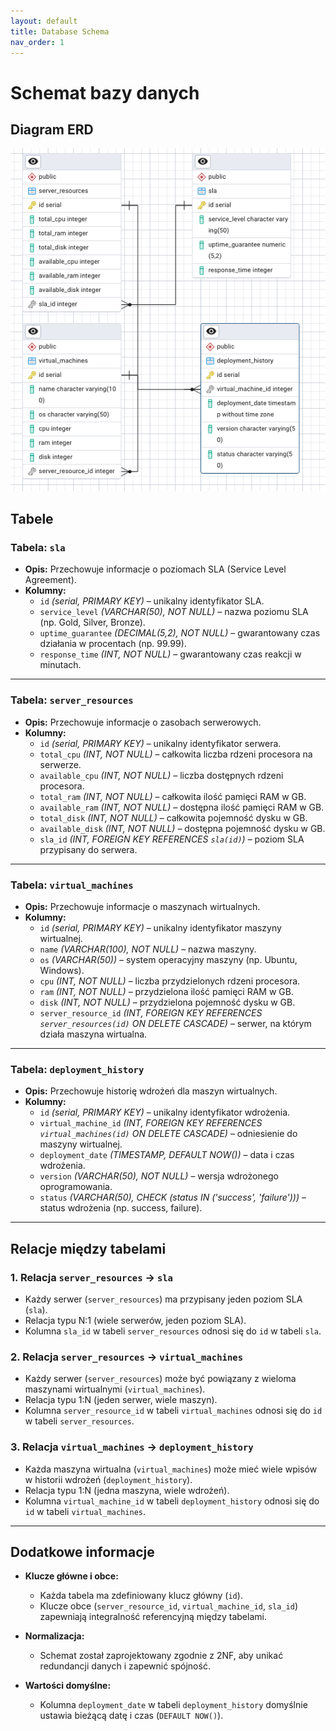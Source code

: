 ```yaml
---
layout: default
title: Database Schema
nav_order: 1
---
```


# Schemat bazy danych

## Diagram ERD
![Diagram ERD](assets/diagram-erd.png)

## Tabele

### Tabela: `sla`
- **Opis:** Przechowuje informacje o poziomach SLA (Service Level Agreement).
- **Kolumny:**
  - `id` *(serial, PRIMARY KEY)* – unikalny identyfikator SLA.
  - `service_level` *(VARCHAR(50), NOT NULL)* – nazwa poziomu SLA (np. Gold, Silver, Bronze).
  - `uptime_guarantee` *(DECIMAL(5,2), NOT NULL)* – gwarantowany czas działania w procentach (np. 99.99).
  - `response_time` *(INT, NOT NULL)* – gwarantowany czas reakcji w minutach.

---

### Tabela: `server_resources`
- **Opis:** Przechowuje informacje o zasobach serwerowych.
- **Kolumny:**
  - `id` *(serial, PRIMARY KEY)* – unikalny identyfikator serwera.
  - `total_cpu` *(INT, NOT NULL)* – całkowita liczba rdzeni procesora na serwerze.
  - `available_cpu` *(INT, NOT NULL)* – liczba dostępnych rdzeni procesora.
  - `total_ram` *(INT, NOT NULL)* – całkowita ilość pamięci RAM w GB.
  - `available_ram` *(INT, NOT NULL)* – dostępna ilość pamięci RAM w GB.
  - `total_disk` *(INT, NOT NULL)* – całkowita pojemność dysku w GB.
  - `available_disk` *(INT, NOT NULL)* – dostępna pojemność dysku w GB.
  - `sla_id` *(INT, FOREIGN KEY REFERENCES `sla(id)`)* – poziom SLA przypisany do serwera.

---

### Tabela: `virtual_machines`
- **Opis:** Przechowuje informacje o maszynach wirtualnych.
- **Kolumny:**
  - `id` *(serial, PRIMARY KEY)* – unikalny identyfikator maszyny wirtualnej.
  - `name` *(VARCHAR(100), NOT NULL)* – nazwa maszyny.
  - `os` *(VARCHAR(50))* – system operacyjny maszyny (np. Ubuntu, Windows).
  - `cpu` *(INT, NOT NULL)* – liczba przydzielonych rdzeni procesora.
  - `ram` *(INT, NOT NULL)* – przydzielona ilość pamięci RAM w GB.
  - `disk` *(INT, NOT NULL)* – przydzielona pojemność dysku w GB.
  - `server_resource_id` *(INT, FOREIGN KEY REFERENCES `server_resources(id)` ON DELETE CASCADE)* – serwer, na którym działa maszyna wirtualna.

---

### Tabela: `deployment_history`
- **Opis:** Przechowuje historię wdrożeń dla maszyn wirtualnych.
- **Kolumny:**
  - `id` *(serial, PRIMARY KEY)* – unikalny identyfikator wdrożenia.
  - `virtual_machine_id` *(INT, FOREIGN KEY REFERENCES `virtual_machines(id)` ON DELETE CASCADE)* – odniesienie do maszyny wirtualnej.
  - `deployment_date` *(TIMESTAMP, DEFAULT NOW())* – data i czas wdrożenia.
  - `version` *(VARCHAR(50), NOT NULL)* – wersja wdrożonego oprogramowania.
  - `status` *(VARCHAR(50), CHECK (status IN ('success', 'failure')))* – status wdrożenia (np. success, failure).

---

## Relacje między tabelami

### 1. Relacja `server_resources` -> `sla`
- Każdy serwer (`server_resources`) ma przypisany jeden poziom SLA (`sla`).
- Relacja typu N:1 (wiele serwerów, jeden poziom SLA).
- Kolumna `sla_id` w tabeli `server_resources` odnosi się do `id` w tabeli `sla`.

### 2. Relacja `server_resources` -> `virtual_machines`
- Każdy serwer (`server_resources`) może być powiązany z wieloma maszynami wirtualnymi (`virtual_machines`).
- Relacja typu 1:N (jeden serwer, wiele maszyn).
- Kolumna `server_resource_id` w tabeli `virtual_machines` odnosi się do `id` w tabeli `server_resources`.

### 3. Relacja `virtual_machines` -> `deployment_history`
- Każda maszyna wirtualna (`virtual_machines`) może mieć wiele wpisów w historii wdrożeń (`deployment_history`).
- Relacja typu 1:N (jedna maszyna, wiele wdrożeń).
- Kolumna `virtual_machine_id` w tabeli `deployment_history` odnosi się do `id` w tabeli `virtual_machines`.

---

## Dodatkowe informacje

- **Klucze główne i obce:**
    - Każda tabela ma zdefiniowany klucz główny (`id`).
    - Klucze obce (`server_resource_id`, `virtual_machine_id`, `sla_id`) zapewniają integralność referencyjną między tabelami.

- **Normalizacja:**
    - Schemat został zaprojektowany zgodnie z 2NF, aby unikać redundancji danych i zapewnić spójność.
- **Wartości domyślne:**
  - Kolumna `deployment_date` w tabeli `deployment_history` domyślnie ustawia bieżącą datę i czas (`DEFAULT NOW()`).
